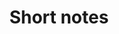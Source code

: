 ---
title: "Short notes"
layout: 'layouts/home.html'
list: true
postHeader: "Reading time one minute or less"
pagination:
  data: collections.notes
  size: 5
  alias: posts
paginationPrevText: 'Newer posts'
paginationNextText: 'Older posts'
paginationAnchor: '#post-list'
borderHighlight: "quinary"
accentHighlight: "quaternary"
imgSrc: ../../images/shenzhen-flare.jpg
---
